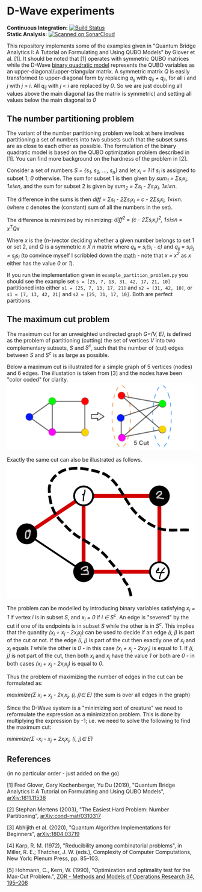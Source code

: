 # D-Wave experiments
**Continuous Integration:** [![Build Status](https://api.travis-ci.com/hvidberrrg/d-wave.svg?branch=master)](https://travis-ci.com/github/hvidberrrg/d-wave) <br/>
**Static Analysis:** 
[![Scanned on SonarCloud](https://sonarcloud.io/api/project_badges/measure?project=hvidberrrg_d-wave&metric=alert_status)](https://sonarcloud.io/dashboard?id=hvidberrrg_d-wave)

This repository implements some of the examples given in "Quantum Bridge Analytics I: A Tutorial on Formulating and Using QUBO Models" by Glover et al. [1]. It should be noted that [1] operates with symmetric QUBO matrices while the D-Wave [binary quadratic model](https://docs.ocean.dwavesys.com/en/stable/concepts/bqm.html) represents the QUBO variables as an upper-diagonal/upper-triangular matrix. A symmetric matrix <i>Q</i> is easily transformed to upper-diagonal form by replacing  <i>q<sub>ij</sub></i> with <i>q<sub>ij</sub> + q<sub>ji</sub></i>, for all <i>i</i> and <i>j</i> with <i>j > i</i>. All <i>q<sub>ij</sub></i> with <i>j < i</i> are replaced by <i>0</i>. So we are just doubling all values above the main diagonal (as the matrix is symmetric) and setting all values below the main diagonal to <i>0</i> 


## The number partitioning problem

The variant of the number partitioning problem we look at here involves partitioning a set of numbers into two subsets such that the subset sums are as close to each other as possible. The formulation of the binary quadratic model is based on the QUBO optimization problem described in [1]. You can find more background on the hardness of the problem in [2].

Consider a set of numbers <i>S = {s<sub>1</sub>, s<sub>2</sub>, ..., s<sub>n</sub>}</i> and let <i>x<sub>i</sub> = 1</i> if <i>s<sub>i</sub></i> is assigned to subset 1; <i>0</i> otherwise. The sum for subset 1 is then given by <i>sum<sub>1</sub> = &Sigma;s<sub>i</sub>x<sub>i</sub>, 1&le;i&le;n</i>, and the sum for subset 2 is given by <i>sum<sub>2</sub> = &Sigma;s<sub>i</sub> - &Sigma;s<sub>i</sub>x<sub>i</sub>, 1&le;i&le;n</i>.

The difference in the sums is then <i>diff = &Sigma;s<sub>i</sub> - 2&Sigma;s<sub>i</sub>x<sub>i</sub> = c - 2&Sigma;s<sub>i</sub>x<sub>i</sub>, 1&le;i&le;n</i>. (where <i>c</i> denotes the (constant) sum of all the numbers in the set).

The difference is minimized by minimizing:
<i>diff<sup>2</sup> = (c - 2&Sigma;s<sub>i</sub>x<sub>i</sub>)<sup>2</sup>, 1&le;i&le;n = x<sup>T</sup>Qx</i>

Where <i>x</i> is the (<i>n</i>-)vector deciding whether a given number belongs to set 1 or set 2, and <i>Q</i> is a symmetric <i>n X n</i> matrix where <i>q<sub>ii</sub> = s<sub>i</sub>(s<sub>i</sub> - c)</i> and <i>q<sub>ij</sub> = s<sub>i</sub>s<sub>j</sub> = s<sub>j</sub>s<sub>i</sub></i> (to convince myself I scribbled down the [math](readme/math/number_partitioning_problem.jpg) - note that <i>x = x<sup>2</sup></i> as <i>x</i> either has the value <i>0</i> or <i>1</i>).

If you run the implementation given in `example_partition_problem.py` you should see the example set `s = [25, 7, 13, 31, 42, 17, 21, 10]` partitioned into either `s1 = [25, 7, 13, 17, 21]`
and `s2 = [31, 42, 10]`, or `s1 = [7, 13, 42, 21]` and `s2 = [25, 31, 17, 10]`. Both are perfect partitions.

## The maximum cut problem
The maximum cut for an unweighted undirected graph <i>G=(V, E)</i>, is defined as the problem of partitioning (cutting) the set of vertices <i>V</i> into two complementary subsets, <i>S</i> and <i>S<sup>c</sup></i>, such that the number of (cut) edges between <i>S</i> and <i>S<sup>c</sup></i> is as large as possible.

Below a maximum cut is illustrated for a simple graph of 5 vertices (nodes) and 6 edges. The illustation is taken from [3] and the nodes have been "color coded" for clarity.
![Maxcut illustration 1](readme/maxcut.png "Maxcut illustration 1")

Exactly the same cut can also be illustrated as follows.
![Maxcut illustration 2](readme/maxcut2.png "Maxcut illustration 2")

The problem can be modelled by introducing binary variables satisfying <i>x<sub>i</sub> = 1</i> if vertex <i>i</i> is in subset <i>S</i>, and <i>x<sub>i</sub> = 0</i> if <i>i &isin; S<sup>c</sup></i>. An edge is "severed" by the cut if one of its endpoints is in subset <i>S</i> while the other is in <i>S<sup>c</sup></i>. This implies that the quantity <i>(x<sub>i</sub> + x<sub>j</sub> - 2x<sub>i</sub>x<sub>j</sub>)</i> can be used to decide if an edge <i>(i, j)</i> is part of the cut or not. If the edge <i>(i, j)</i> is part of the cut then exactly one of <i>x<sub>i</sub></i> and <i>x<sub>j</sub></i> equals <i>1</i> while the other is <i>0</i> - in this case <i>(x<sub>i</sub> + x<sub>j</sub> - 2x<sub>i</sub>x<sub>j</sub>)</i> is equal to <i>1</i>. If <i>(i, j)</i> is not part of the cut, then both <i>x<sub>i</sub></i> and <i>x<sub>j</sub></i> have the value <i>1</i> or both are <i>0</i> - in both cases <i>(x<sub>i</sub> + x<sub>j</sub> - 2x<sub>i</sub>x<sub>j</sub>)</i> is equal to <i>0</i>.

Thus the problem of maximizing the number of edges in the cut can be formulated as:

<i>maximize(&Sigma; x<sub>i</sub> + x<sub>j</sub> - 2x<sub>i</sub>x<sub>j</sub>, (i, j)&in; E)</i> (the sum is over all edges in the graph)

Since the D-Wave system is a "minimizing sort of creature" we need to reformulate the expression as a minimization problem. This is done by multiplying the expression by -1; i.e. we need to solve the following to find the maximum cut:

<i>minimize(&Sigma; -x<sub>i</sub> - x<sub>j</sub> + 2x<sub>i</sub>x<sub>j</sub>, (i, j)&in; E)</i>

## References
(in no particular order - just added on the go)

[1] Fred Glover, Gary Kochenberger, Yu Du (2019), "Quantum Bridge Analytics I: A Tutorial on Formulating and Using QUBO Models",
[arXiv:1811.11538](https://arxiv.org/abs/1811.11538)

[2] Stephan Mertens (2003), "The Easiest Hard Problem: Number Partitioning", [arXiv:cond-mat/0310317](https://arxiv.org/abs/cond-mat/0310317)

[3] Abhijith et al. (2020), "Quantum Algorithm Implementations for Beginners", [arXiv:1804.03719](https://arxiv.org/abs/1804.03719)

[4]  Karp, R. M. (1972), "Reducibility among combinatorial problems", in Miller, R. E.; Thatcher, J. W. (eds.), Complexity of Computer Computations, New York: Plenum Press, pp. 85–103.

[5] Hohmann, C., Kern, W. (1990), "Optimization and optimality test for the Max-Cut Problem.", [ZOR - Methods and Models of Operations Research 34, 195–206](https://research.utwente.nl/en/publications/optimization-and-optimality-test-for-the-max-cut-problem)